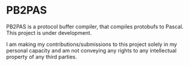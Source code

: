 # PB2PAS
PB2PAS is a protocol buffer compiler, that compiles protobufs to Pascal. This project is under development.

I am making my contributions/submissions to this project solely in my personal capacity and am not conveying any rights to any intellectual property of any third parties.
